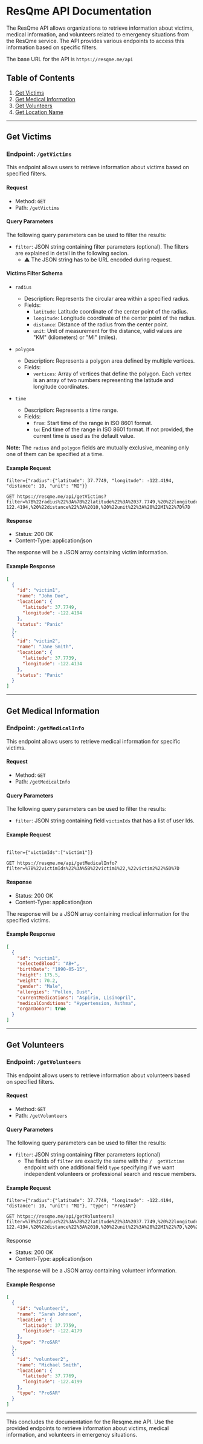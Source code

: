 # ResQme API Documentation

The ResQme API allows organizations to retrieve information about victims, medical information, and volunteers related to emergency situations from the ResQme service. The API provides various endpoints to access this information based on specific filters.

The base URL for the API is `https://resqme.me/api`

## Table of Contents

1. [Get Victims](#get-victims)
2. [Get Medical Information](#get-medical-information)
3. [Get Volunteers](#get-volunteers)
4. [Get Location Name](#get-location-name)

---

## Get Victims

### Endpoint: `/getVictims`

This endpoint allows users to retrieve information about victims based on specified filters.

#### Request

- Method: `GET`
- Path: `/getVictims`

#### Query Parameters

The following query parameters can be used to filter the results:

- `filter`: JSON string containing filter parameters (optional). The filters are explained in detail in the following secion.
  - ⚠️ The JSON string has to be URL encoded during request.

#### Victims Filter Schema

- `radius`

  - Description: Represents the circular area within a specified radius.
  - Fields:
    - `latitude`: Latitude coordinate of the center point of the radius.
    - `longitude`: Longitude coordinate of the center point of the radius.
    - `distance`: Distance of the radius from the center point.
    - `unit`: Unit of measurement for the distance, valid values are "KM" (kilometers) or "MI" (miles).

- `polygon`

  - Description: Represents a polygon area defined by multiple vertices.
  - Fields:
    - `vertices`: Array of vertices that define the polygon. Each vertex is an array of two numbers representing the latitude and longitude coordinates.

- `time`
  - Description: Represents a time range.
  - Fields:
    - `from`: Start time of the range in ISO 8601 format.
    - `to`: End time of the range in ISO 8601 format. If not provided, the current time is used as the default value.

**Note:** The `radius` and `polygon` fields are mutually exclusive, meaning only one of them can be specified at a time.

#### Example Request

```http
filter={"radius":{"latitude": 37.7749, "longitude": -122.4194, "distance": 10, "unit": "MI"}}

GET https://resqme.me/api/getVictims?filter=%7B%22radius%22%3A%7B%22latitude%22%3A%2037.7749,%20%22longitude%22%3A%20-122.4194,%20%22distance%22%3A%2010,%20%22unit%22%3A%20%22MI%22%7D%7D

```

#### Response

- Status: 200 OK
- Content-Type: application/json

The response will be a JSON array containing victim information.

#### Example Response

```json
[
  {
    "id": "victim1",
    "name": "John Doe",
    "location": {
      "latitude": 37.7749,
      "longitude": -122.4194
    },
    "status": "Panic"
  },
  {
    "id": "victim2",
    "name": "Jane Smith",
    "location": {
      "latitude": 37.7739,
      "longitude": -122.4134
    },
    "status": "Panic"
  }
]
```

---

## Get Medical Information

### Endpoint: `/getMedicalInfo`

This endpoint allows users to retrieve medical information for specific victims.

#### Request

- Method: `GET`
- Path: `/getMedicalInfo`

#### Query Parameters

The following query parameters can be used to filter the results:

- `filter`: JSON string containing field `victimIds` that has a list of user Ids.

#### Example Request

```http

filter={"victimIds":["victim1"]}

GET https://resqme.me/api/getMedicalInfo?filter=%7B%22victimIds%22%3A%5B%22victim1%22,%22victim2%22%5D%7D
```

#### Response

- Status: 200 OK
- Content-Type: application/json

The response will be a JSON array containing medical information for the specified victims.

#### Example Response

```json
[
  {
    "id": "victim1",
    "selectedBlood": "AB+",
    "birthDate": "1990-05-15",
    "height": 175.5,
    "weight": 70.2,
    "gender": "Male",
    "allergies": "Pollen, Dust",
    "currentMedications": "Aspirin, Lisinopril",
    "medicalConditions": "Hypertension, Asthma",
    "organDonor": true
  }
]
```

---

## Get Volunteers

### Endpoint: `/getVolunteers`

This endpoint allows users to retrieve information about volunteers based on specified filters.

#### Request

- Method: `GET`
- Path: `/getVolunteers`

#### Query Parameters

The following query parameters can be used to filter the results:

- `filter`: JSON string containing filter parameters (optional)
  - The fields of `filter` are exactly the same with the `/  getVictims` endpoint with one additional field `type` specifying if we want independent volunteers or professional search and rescue members.

#### Example Request

```http
filter={"radius":{"latitude": 37.7749, "longitude": -122.4194, "distance": 10, "unit": "MI"}, "type": "ProSAR"}

GET https://resqme.me/api/getVolunteers?filter=%7B%22radius%22%3A%7B%22latitude%22%3A%2037.7749,%20%22longitude%22%3A%20-122.4194,%20%22distance%22%3A%2010,%20%22unit%22%3A%20%22MI%22%7D,%20%22type%22%3A%20%22ProSAR%22%7D
```

####

Response

- Status: 200 OK
- Content-Type: application/json

The response will be a JSON array containing volunteer information.

#### Example Response

```json
[
  {
    "id": "volunteer1",
    "name": "Sarah Johnson",
    "location": {
      "latitude": 37.7759,
      "longitude": -122.4179
    },
    "type": "ProSAR"
  },
  {
    "id": "volunteer2",
    "name": "Michael Smith",
    "location": {
      "latitude": 37.7769,
      "longitude": -122.4199
    },
    "type": "ProSAR"
  }
]
```

---

This concludes the documentation for the Resqme.me API. Use the provided endpoints to retrieve information about victims, medical information, and volunteers in emergency situations.
